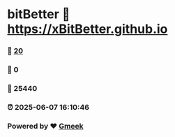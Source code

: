 # bitBetter :link: https://xBitBetter.github.io 
### :page_facing_up: [20](https://xBitBetter.github.io/tag.html) 
### :speech_balloon: 0 
### :hibiscus: 25440 
### :alarm_clock: 2025-06-07 16:10:46 
### Powered by :heart: [Gmeek](https://github.com/Meekdai/Gmeek)
